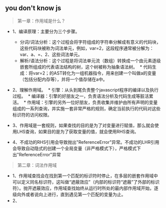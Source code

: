 ## you don't know js
>第一章：作用域是什么？
* 1、编译原理：主要分为三个步骤。
  * 分词/词法分析：这个过程会将字符组成的字符串分解成有意义的代码块，这些代码块被称为词法单元，例如，var=2，这段程序通常被分解为：var、a、=、2、这些词法单元。
  * 解析/语法分析：这个过程是将词法单元流（数组）转换成一个由元素逐级嵌套所组成的代表语法结构的树，这个树被称为抽象语法树。
  * 代码生成：将var=2；的AST转化为一组机器指令，用来创建一个叫做a的变量（包括分配内存等），并将一个值存储在a中。
  
* 2、理解作用域。
  * 引擎：从头到尾负责整个javascript程序的编译以及执行过程。
  * 编译器：引擎的好朋友之一，负责语法分析及代码生成等脏活累活。
  * 作用域：引擎的另外一位好朋友，负责收集并维护由所有声明的变量组成的一系列查询，并实施一套非常严格的规则，确定当前执行的代码对这些标识符的访问权限。
  
* 3、作用域是一套规则，如果查找的目的是为了对变量进行赋值，那么就会使用LHS查询，如果目的是为了获取变量的值，就会使用RHS查询。

* 4、不成功的RHS引用会导致抛出"ReferenceError"异常。不成功的LHR引用会导致自动隐式的创建一个全局变量（非严格模式下），严格模式下出"ReferenceError"异常

>第二章：词法作用域
* 1、作用域查找会在找到第一个匹配的标识符时停止，在多层的嵌套作用域中可以定义同名标识符，这叫做“遮蔽效应”（内部的标识符“遮蔽”了外部的标识符）。抛开遮蔽效应，作用域查找始终从运行时所处的最内部作用域开始，逐级向外或者说向上进行，直到遇见第一个匹配的变量为止。
* 2、


 
